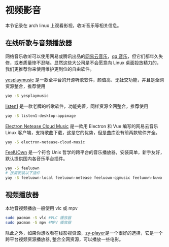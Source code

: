 # 视频影音

本节记录在 arch linux 上观看影视，收听音乐等相关信息。

## 在线听歌与音频播放器

网络音乐收听可以使用网易或腾讯出品的[网易云音乐](https://aur.archlinux.org/packages/netease-cloud-music/)，[qq 音乐](https://aur.archlinux.org/packages/qqmusic-bin/)，但它们都年久失修，或者质量惨不忍睹。显然这些大公司是不会愿意向 Linux 桌面投放精力的，我们更推荐你来使用维护更到位的自由软件。

[yesplaymusic](https://github.com/qier222/YesPlayMusic) 是一款全平台的开源听歌软件，颜值高、无社交功能，并且是全网资源整合，推荐使用

```bash
yay -S yesplaymusic
```

[listen1](https://github.com/listen1/listen1_desktop) 是一款老牌的听歌软件，功能完善，同样资源全网整合，推荐使用

```bash
yay -S listen1-desktop-appimage
```

[Electron Netease Cloud Music](https://github.com/Rocket1184/electron-netease-cloud-music) 是一款用 Electron 和 Vue 编写的网易云音乐 Linux 客户端，支持歌曲下载，这是它的优势，但是曲库没有前两款软件齐全。

```bash
yay -S electron-netease-cloud-music
```
[FeelUOwn](https://github.com/feeluown/FeelUOwn) 是一个符合 Unix 哲学的跨平台的音乐播放器，安装简单，新手友好，默认提供国内各音乐平台插件。

```bash
yay -S feeluown
# 按需安装以下插件
yay -S feeluown-local feeluown-netease feeluown-qqmusic feeluown-kuwo
```

## 视频播放器

本地音视频播放一般使用 vlc 或 mpv

```bash
sudo pacman -S vlc #VLC 播放器
sudo pacman -S mpv #MPV 播放器
```

除此之外，如果你想收看在线影视资源，[zy-player](https://aur.archlinux.org/packages/zy-player-bin/)是一个很好的选择，它是一个跨平台视频资源播放器, 整合全网资源，可以播放一些电影。
